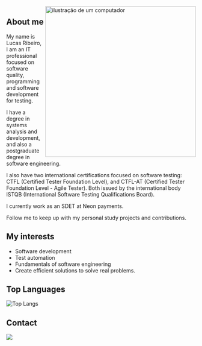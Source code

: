 <img src="https://raw.githubusercontent.com/MicaelliMedeiros/micaellimedeiros/master/image/computer-illustration.png" alt="ilustração de um computador" min-width="400px" max-width="400px" width="400px" align="right">

## About me

<p align="left"> 
My name is Lucas Ribeiro, I am an IT professional focused on software quality, programming and software development for testing.

I have a degree in systems analysis and development, and also a postgraduate degree in software engineering.

I also have two international certifications focused on software testing: CTFL (Certified Tester Foundation Level), and CTFL-AT (Certified Tester Foundation Level - Agile Tester). Both issued by the international body ISTQB (International Software Testing Qualifications Board).

I currently work as an SDET at Neon payments.

Follow me to keep up with my personal study projects and contributions.
</p>

## My interests
- Software development
- Test automation
- Fundamentals of software engineering
- Create efficient solutions to solve real problems.

## Top Languages

![Top Langs](https://github-readme-stats.vercel.app/api/top-langs/?username=lucas-m-ribeiro&hide=TeX&layout=compact)

## Contact

<p align="left">
  <a href= https://br.linkedin.com/in/lucas-m-ribeiro971216 title="Linkedin">
  <img src="https://img.shields.io/badge/LinkedIn-0077B5?style=for-the-badge&logo=linkedin&logoColor=white" /></a>
</p>
